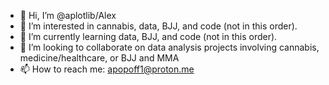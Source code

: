 - 👋 Hi, I’m @aplotlib/Alex
- 👀 I’m interested in cannabis, data, BJJ, and code (not in this order).
- 🌱 I’m currently learning data, BJJ, and code (not in this order).
- 💞️ I’m looking to collaborate on data analysis projects involving cannabis, medicine/healthcare, or BJJ and MMA
- 📫 How to reach me: apopoff1@proton.me
